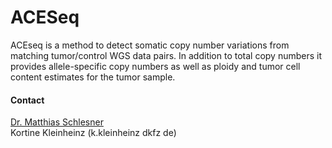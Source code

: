 # ACESeq
ACEseq is a method to detect somatic copy number variations from matching tumor/control WGS data pairs. In addition to total copy numbers it provides allele-specific copy numbers as well as ploidy and tumor cell content estimates for the tumor sample.

#### Contact
[Dr. Matthias Schlesner](http://congo.embl.de/hd-hub/dr-matthias-schlesner/)<br/>Kortine Kleinheinz (k.kleinheinz <at> dkfz <dot> de)

